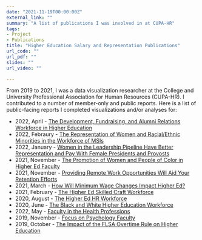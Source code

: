 ```yaml
---
date: "2021-11-19T00:00:00Z"
external_link: ""
summary: "A list of publications I was involved in at CUPA-HR"
tags:
- Project
- Publications
title: "Higher Education Salary and Representation Publications"
url_code: ""
url_pdf: ""
slides: ""
url_video: ""

---
```


From 2019 to 2021, I was a data visualization researcher at the College and University Professional Association for Human Resources (CUPA-HR). I contributed to a number of member-only and public reports. Here is a list of public-facing reports I completed visualizations and/or analyses for:

* 2022, April - [The Development, Fundraising, and Alumni Relations Workforce in Higher Education](https://www.cupahr.org/surveys/research-briefs/higher-ed-fundraising-workforce-april-2022/)
* 2022, Febraury - [The Representation of Women and Racial/Ethnic Minorities in the Workforce of MSIs](https://www.cupahr.org/surveys/research-briefs/women-minorities-msi-workforce-february-2022/)
* 2022, January - [Women in the Leadership Pipeline Have Better Representation and Pay With Female Presidents and Provosts](https://www.cupahr.org/surveys/research-briefs/women-executives-in-higher-ed/)
* 2021, November - [The Promotion of Women and People of Color in Higher Ed Faculty](https://www.cupahr.org/surveys/research-briefs/the-promotion-of-women-and-people-of-color-in-higher-ed-faculty/)
* 2021, November - [Providing Remote Work Opportunities Will Aid Your Retention Efforts](https://www.cupahr.org/surveys/research-briefs/2021-11-remote-work-opportunities-aid-retention-efforts/)
* 2021, March - [How Will Minimum Wage Changes Impact Higher Ed?](https://www.cupahr.org/surveys/research-briefs/minimum-wage-changes-higher-ed/)
* 2021, February - [The Higher Ed Skilled Craft Workforce](https://www.cupahr.org/surveys/research-briefs/2021-higher-ed-skilled-craft-workforce/)
* 2020, August - [The Higher Ed HR Workforce](https://www.cupahr.org/surveys/research-briefs/2020-the-higher-ed-hr-workforce/)
* 2020, June - [The Black and White Higher Education Workforce](https://www.cupahr.org/surveys/research-briefs/2020-the-black-and-white-higher-education-workforce/)
* 2022, May - [Faculty in the Health Professions](https://www.cupahr.org/surveys/research-briefs/faculty-in-the-health-professions/)
* 2019, November - [Focus on Psychology Faculty](https://www.cupahr.org/surveys/research-briefs/2019-focus-on-psychology-faculty/)
* 2019, October - [The Impact of the FLSA Overtime Rule on Higher Education](https://www.cupahr.org/surveys/research-briefs/2019-impact-of-flsa-overtime-rule-on-higher-education/)